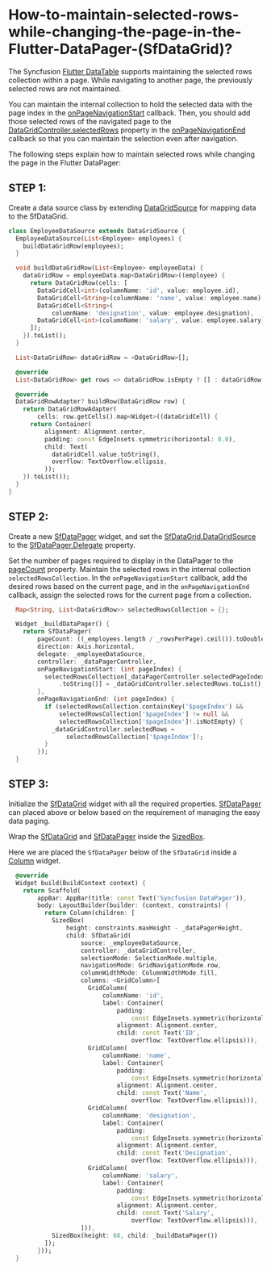 # How-to-maintain-selected-rows-while-changing-the-page-in-the-Flutter-DataPager-(SfDataGrid)?

The Syncfusion [Flutter DataTable](https://help.syncfusion.com/flutter/datagrid/overview) supports maintaining the selected rows collection within a page. While navigating to another page, the previously selected rows are not maintained. 

You can maintain the internal collection to hold the selected data with the page index in the [onPageNavigationStart](https://pub.dev/documentation/syncfusion_flutter_datagrid/latest/datagrid/SfDataPager/onPageNavigationStart.html) callback. Then, you should add those selected rows of the navigated page to the [DataGridController.selectedRows](https://pub.dev/documentation/syncfusion_flutter_datagrid/latest/datagrid/DataGridController/selectedRows.html) property in the [onPageNavigationEnd](https://pub.dev/documentation/syncfusion_flutter_datagrid/latest/datagrid/SfDataPager/onPageNavigationEnd.html) callback so that you can maintain the selection even after navigation. 

The following steps explain how to maintain selected rows while changing the page in the Flutter DataPager:

## STEP 1: 
Create a data source class by extending [DataGridSource](https://pub.dev/documentation/syncfusion_flutter_datagrid/latest/datagrid/DataGridSource-class.html) for mapping data to the SfDataGrid.

```dart
class EmployeeDataSource extends DataGridSource {
  EmployeeDataSource(List<Employee> employees) {
    buildDataGridRow(employees);
  }

  void buildDataGridRow(List<Employee> employeeData) {
    dataGridRow = employeeData.map<DataGridRow>((employee) {
      return DataGridRow(cells: [
        DataGridCell<int>(columnName: 'id', value: employee.id),
        DataGridCell<String>(columnName: 'name', value: employee.name),
        DataGridCell<String>(
            columnName: 'designation', value: employee.designation),
        DataGridCell<int>(columnName: 'salary', value: employee.salary),
      ]);
    }).toList();
  }

  List<DataGridRow> dataGridRow = <DataGridRow>[];

  @override
  List<DataGridRow> get rows => dataGridRow.isEmpty ? [] : dataGridRow;

  @override
  DataGridRowAdapter? buildRow(DataGridRow row) {
    return DataGridRowAdapter(
        cells: row.getCells().map<Widget>((dataGridCell) {
      return Container(
          alignment: Alignment.center,
          padding: const EdgeInsets.symmetric(horizontal: 8.0),
          child: Text(
            dataGridCell.value.toString(),
            overflow: TextOverflow.ellipsis,
          ));
    }).toList());
  }
}
```
## STEP 2:

Create a new [SfDataPager](https://pub.dev/documentation/syncfusion_flutter_datagrid/latest/datagrid/SfDataPager/SfDataPager.html) widget, and set the [SfDataGrid.DataGridSource](https://pub.dev/documentation/syncfusion_flutter_datagrid/latest/datagrid/DataGridSource-class.html) to the [SfDataPager.Delegate](https://pub.dev/documentation/syncfusion_flutter_datagrid/latest/datagrid/SfDataPager/delegate.html) property.

Set the number of pages required to display in the DataPager to the [pageCount](https://pub.dev/documentation/syncfusion_flutter_datagrid/latest/datagrid/SfDataPager/pageCount.html) property. Maintain the selected rows in the internal collection `selectedRowsCollection`. In the `onPageNavigationStart` callback, add the desired rows based on the current page, and in the `onPageNavigationEnd` callback, assign the selected rows for the current page from a collection.

```dart
  Map<String, List<DataGridRow>> selectedRowsCollection = {};

  Widget _buildDataPager() {
    return SfDataPager(
        pageCount: ((_employees.length / _rowsPerPage).ceil()).toDouble(),
        direction: Axis.horizontal,
        delegate: _employeeDataSource,
        controller: _dataPagerController,
        onPageNavigationStart: (int pageIndex) {
          selectedRowsCollection[_dataPagerController.selectedPageIndex
              .toString()] = _dataGridController.selectedRows.toList();
        },
        onPageNavigationEnd: (int pageIndex) {
          if (selectedRowsCollection.containsKey('$pageIndex') &&
              selectedRowsCollection['$pageIndex'] != null &&
              selectedRowsCollection['$pageIndex']!.isNotEmpty) {
            _dataGridController.selectedRows =
                selectedRowsCollection['$pageIndex']!;
          }
        });
  }
```

## STEP 3: 
Initialize the [SfDataGrid](https://pub.dev/documentation/syncfusion_flutter_datagrid/latest/datagrid/SfDataGrid-class.html) widget with all the required properties. [SfDataPager](https://pub.dev/documentation/syncfusion_flutter_datagrid/latest/datagrid/SfDataPager/SfDataPager.html) can placed above or below based on the requirement of managing the easy data paging.

Wrap the [SfDataGrid](https://pub.dev/documentation/syncfusion_flutter_datagrid/latest/datagrid/SfDataGrid-class.html) and [SfDataPager](https://pub.dev/documentation/syncfusion_flutter_datagrid/latest/datagrid/SfDataPager/SfDataPager.html) inside the [SizedBox](https://api.flutter.dev/flutter/widgets/SizedBox-class.html).

Here we are placed the `SfDataPager` below of the `SfDataGrid` inside a [Column](https://api.flutter.dev/flutter/widgets/Column-class.html) widget.

```dart
  @override
  Widget build(BuildContext context) {
    return Scaffold(
        appBar: AppBar(title: const Text('Syncfusion DataPager')),
        body: LayoutBuilder(builder: (context, constraints) {
          return Column(children: [
            SizedBox(
                height: constraints.maxHeight - _dataPagerHeight,
                child: SfDataGrid(
                    source: _employeeDataSource,
                    controller: _dataGridController,
                    selectionMode: SelectionMode.multiple,
                    navigationMode: GridNavigationMode.row,
                    columnWidthMode: ColumnWidthMode.fill,
                    columns: <GridColumn>[
                      GridColumn(
                          columnName: 'id',
                          label: Container(
                              padding:
                                  const EdgeInsets.symmetric(horizontal: 8.0),
                              alignment: Alignment.center,
                              child: const Text('ID',
                                  overflow: TextOverflow.ellipsis))),
                      GridColumn(
                          columnName: 'name',
                          label: Container(
                              padding:
                                  const EdgeInsets.symmetric(horizontal: 8.0),
                              alignment: Alignment.center,
                              child: const Text('Name',
                                  overflow: TextOverflow.ellipsis))),
                      GridColumn(
                          columnName: 'designation',
                          label: Container(
                              padding:
                                  const EdgeInsets.symmetric(horizontal: 8.0),
                              alignment: Alignment.center,
                              child: const Text('Designation',
                                  overflow: TextOverflow.ellipsis))),
                      GridColumn(
                          columnName: 'salary',
                          label: Container(
                              padding:
                                  const EdgeInsets.symmetric(horizontal: 8.0),
                              alignment: Alignment.center,
                              child: const Text('Salary',
                                  overflow: TextOverflow.ellipsis))),
                    ])),
            SizedBox(height: 60, child: _buildDataPager())
          ]);
        }));
  }
```